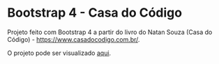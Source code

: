 # Bootstrap 4 - Casa do Código

Projeto feito com Bootstrap 4 a partir do livro do Natan Souza (Casa do Código) - https://www.casadocodigo.com.br/.

O projeto pode ser visualizado [aqui](https://www.rodrigues.tec.br/bootstrap4-casaDoCodigo/).

